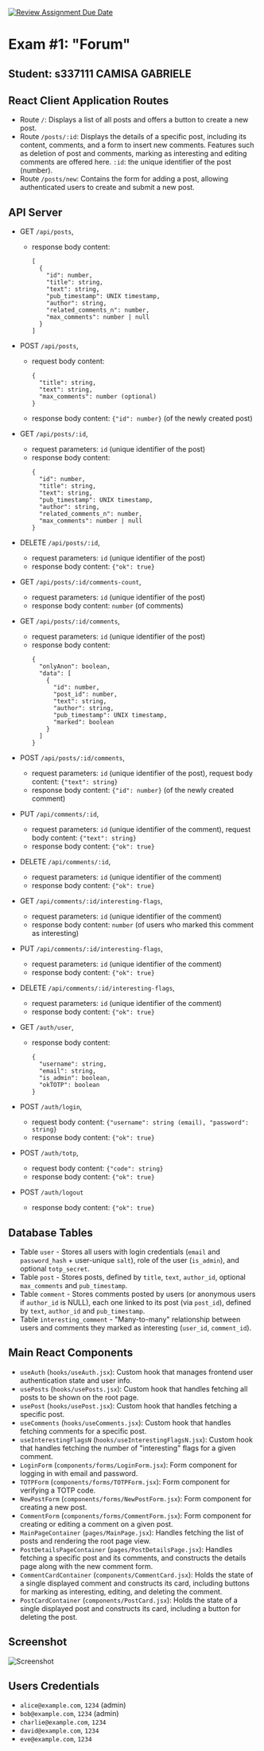 [![Review Assignment Due Date](https://classroom.github.com/assets/deadline-readme-button-22041afd0340ce965d47ae6ef1cefeee28c7c493a6346c4f15d667ab976d596c.svg)](https://classroom.github.com/a/6EO6Vzam)

# Exam #1: "Forum"

## Student: s337111 CAMISA GABRIELE

## React Client Application Routes

- Route `/`: Displays a list of all posts and offers a button to create a new post.
- Route `/posts/:id`: Displays the details of a specific post, including its content, comments, and a form to insert new comments. Features such as deletion of post and comments, marking as interesting and editing comments are offered here. `:id`: the unique identifier of the post (number).
- Route `/posts/new`: Contains the form for adding a post, allowing authenticated users to create and submit a new post.

## API Server

- GET `/api/posts`,
  - response body content:
    ```
    [
      {
        "id": number,
        "title": string,
        "text": string,
        "pub_timestamp": UNIX timestamp,
        "author": string,
        "related_comments_n": number,
        "max_comments": number | null
      }
    ]
    ```
- POST `/api/posts`,

  - request body content:
    ```
    {
      "title": string,
      "text": string,
      "max_comments": number (optional)
    }
    ```
  - response body content: `{"id": number}` (of the newly created post)

- GET `/api/posts/:id`,
  - request parameters: `id` (unique identifier of the post)
  - response body content:
    ```
    {
      "id": number,
      "title": string,
      "text": string,
      "pub_timestamp": UNIX timestamp,
      "author": string,
      "related_comments_n": number,
      "max_comments": number | null
    }
    ```
- DELETE `/api/posts/:id`,

  - request parameters: `id` (unique identifier of the post)
  - response body content: `{"ok": true}`

- GET `/api/posts/:id/comments-count`,
  - request parameters: `id` (unique identifier of the post)
  - response body content: `number` (of comments)
- GET `/api/posts/:id/comments`,
  - request parameters: `id` (unique identifier of the post)
  - response body content:
    ```
    {
      "onlyAnon": boolean,
      "data": [
        {
          "id": number,
          "post_id": number,
          "text": string,
          "author": string,
          "pub_timestamp": UNIX timestamp,
          "marked": boolean
        }
      ]
    }
    ```
- POST `/api/posts/:id/comments`,

  - request parameters: `id` (unique identifier of the post), request body content: `{"text": string}`
  - response body content: `{"id": number}` (of the newly created comment)

- PUT `/api/comments/:id`,

  - request parameters: `id` (unique identifier of the comment), request body content: `{"text": string}`
  - response body content: `{"ok": true}`

- DELETE `/api/comments/:id`,

  - request parameters: `id` (unique identifier of the comment)
  - response body content: `{"ok": true}`

- GET `/api/comments/:id/interesting-flags`,
  - request parameters: `id` (unique identifier of the comment)
  - response body content: `number` (of users who marked this comment as interesting)
- PUT `/api/comments/:id/interesting-flags`,

  - request parameters: `id` (unique identifier of the comment)
  - response body content: `{"ok": true}`

- DELETE `/api/comments/:id/interesting-flags`,

  - request parameters: `id` (unique identifier of the comment)
  - response body content: `{"ok": true}`

- GET `/auth/user`,
  - response body content:
    ```
    {
      "username": string,
      "email": string,
      "is_admin": boolean,
      "okTOTP": boolean
    }
    ```
- POST `/auth/login`,
  - request body content: `{"username": string (email), "password": string}`
  - response body content: `{"ok": true}`
- POST `/auth/totp`,
  - request body content: `{"code": string}`
  - response body content: `{"ok": true}`
- POST `/auth/logout`
  - response body content: `{"ok": true}`

## Database Tables

- Table `user` - Stores all users with login credentials (`email` and `password_hash` + user-unique `salt`), role of the user (`is_admin`), and optional `totp_secret`.
- Table `post` - Stores posts, defined by `title`, `text`, `author_id`, optional `max_comments` and `pub_timestamp`.
- Table `comment` - Stores comments posted by users (or anonymous users if `author_id` is NULL), each one linked to its post (via `post_id`), defined by `text`, `author_id` and `pub_timestamp`.
- Table `interesting_comment` - "Many-to-many" relationship between users and comments they marked as interesting (`user_id`, `comment_id`).

## Main React Components

- `useAuth` (`hooks/useAuth.jsx`): Custom hook that manages frontend user authentication state and user info.
- `usePosts` (`hooks/usePosts.jsx`): Custom hook that handles fetching all posts to be shown on the root page.
- `usePost` (`hooks/usePost.jsx`): Custom hook that handles fetching a specific post.
- `useComments` (`hooks/useComments.jsx`): Custom hook that handles fetching comments for a specific post.
- `useInterestingFlagsN` (`hooks/useInterestingFlagsN.jsx`): Custom hook that handles fetching the number of "interesting" flags for a given comment.
- `LoginForm` (`components/forms/LoginForm.jsx`): Form component for logging in with email and password.
- `TOTPForm` (`components/forms/TOTPForm.jsx`): Form component for verifying a TOTP code.
- `NewPostForm` (`components/forms/NewPostForm.jsx`): Form component for creating a new post.
- `CommentForm` (`components/forms/CommentForm.jsx`): Form component for creating or editing a comment on a given post.
- `MainPageContainer` (`pages/MainPage.jsx`): Handles fetching the list of posts and rendering the root page view.
- `PostDetailsPageContainer` (`pages/PostDetailsPage.jsx`): Handles fetching a specific post and its comments, and constructs the details page along with the new comment form.
- `CommentCardContainer` (`components/CommentCard.jsx`): Holds the state of a single displayed comment and constructs its card, including buttons for marking as interesting, editing, and deleting the comment.
- `PostCardContainer` (`components/PostCard.jsx`): Holds the state of a single displayed post and constructs its card, including a button for deleting the post.

## Screenshot

![Screenshot](./img/screenshot.png)

## Users Credentials

- `alice@example.com`, `1234` (admin)
- `bob@example.com`, `1234` (admin)
- `charlie@example.com`, `1234`
- `david@example.com`, `1234`
- `eve@example.com`, `1234`
